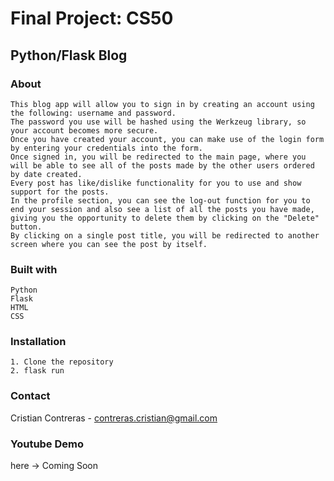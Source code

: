# Final Project: CS50

## Python/Flask Blog

### About

    This blog app will allow you to sign in by creating an account using the following: username and password.
    The password you use will be hashed using the Werkzeug library, so your account becomes more secure.
    Once you have created your account, you can make use of the login form by entering your credentials into the form.
    Once signed in, you will be redirected to the main page, where you will be able to see all of the posts made by the other users ordered by date created.
    Every post has like/dislike functionality for you to use and show support for the posts.
    In the profile section, you can see the log-out function for you to end your session and also see a list of all the posts you have made, giving you the opportunity to delete them by clicking on the "Delete" button.
    By clicking on a single post title, you will be redirected to another screen where you can see the post by itself.

### Built with
    Python
    Flask
    HTML
    CSS

### Installation
    1. Clone the repository
    2. flask run

### Contact
Cristian Contreras - contreras.cristian@gmail.com

### Youtube Demo
here -> Coming Soon
